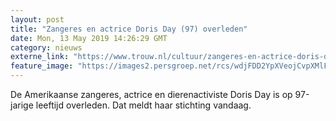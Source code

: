 ```yaml
---
layout: post
title: "Zangeres en actrice Doris Day (97) overleden"
date: Mon, 13 May 2019 14:26:29 GMT
category: nieuws
externe_link: "https://www.trouw.nl/cultuur/zangeres-en-actrice-doris-day-97-overleden~a898505e/"
feature_image: "https://images2.persgroep.net/rcs/wdjFDD2YpXVeojCvpXMlFZtlN9U/diocontent/148241134/_focus/0.6/0.54/_fill/230/230?appId=e9b4e2a1869038ffcaf318a6d1463b0b&quality=0.9&format=jpeg"
---
```


De Amerikaanse zangeres, actrice en dierenactiviste Doris Day is op 97-jarige leeftijd overleden. Dat meldt haar stichting vandaag.

